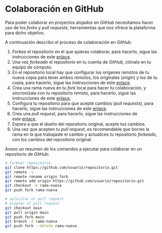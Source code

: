 # Colaboración en GitHub

Para poder colaborar en proyectos alojados en _GitHub_ necesitamos hacer uso de los _forks_ y _pull requests_, herramientas que nos ofrece la plataforma para dicho objetivo.

A continuación describo el proceso de colaboración en _GitHub_.

1. _Forkea_ el repositorio en el que quieras colaborar, para hacerlo, sigue las instrucciones de este [enlace](https://docs.github.com/en/get-started/quickstart/fork-a-repo).
2. Una vez _forkeado_ el repositorio en tu cuenta de _GitHub_, clónalo en tu equipo de cómputo.
3. En el repositorio local hay que configurar los orígenes remotos de tu nueva copia para tener ambos remotos, los originales (_origin_) y los de tu copia, para hacerlo, sigue las instrucciones de este [enlace](https://docs.github.com/en/pull-requests/collaborating-with-pull-requests/working-with-forks/configuring-a-remote-for-a-fork).
4. Crea una rama nueva en tu _fork_ local para hacer tu colaboración, y sincronízala con tu repositorio remoto, para hacerlo, sigue las instrucciones de este [enlace](https://docs.github.com/en/pull-requests/collaborating-with-pull-requests/working-with-forks/syncing-a-fork).
5. Configura tu repositorio para que acepté cambios (_pull requests_), para hacerlo, sigue las instrucciones de este [enlace](https://docs.github.com/en/pull-requests/collaborating-with-pull-requests/working-with-forks/allowing-changes-to-a-pull-request-branch-created-from-a-fork).
6. Crea una _pull request_, para hacerlo, sigue las instrucciones de este [enlace](https://docs.github.com/en/pull-requests/collaborating-with-pull-requests/proposing-changes-to-your-work-with-pull-requests/creating-a-pull-request).
7. Espera a que el dueño del repositorio original, acepte tus cambios.
8. Una vez que acepten tu _pull request_, es recomendable que borres la rama en la que trabajaste el cambio y actualices tu repositorio _forkeado_, con los cambios del repositorio original.

Anexo un resumen de los comandos a ejecutar para colaborar en un repositorio de _GitHub_:

```bash
# forkear repositorio
git clone https://github.com/usuario/repositorio.git
git remote -v
git remote rename origin fork
git remote add origin https://github.com/usuario/repositorio.git
git checkout -b rama-nueva
git push fork rama-nueva

# solicitar el pull request
# aceptar el pull request
git checkout main
git pull origin main
git push fork main
git branch -d rama-nueva
git push fork --delete rama-nueva
```

